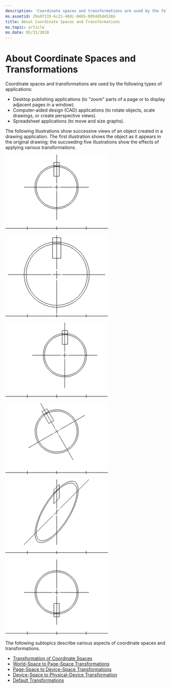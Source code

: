 ```yaml
---
description: 'Coordinate spaces and transformations are used by the following types of applications:'
ms.assetid: 29a9f133-6c21-40dc-84b5-095dd5d4526b
title: About Coordinate Spaces and Transformations
ms.topic: article
ms.date: 05/31/2018
---
```


# About Coordinate Spaces and Transformations

Coordinate spaces and transformations are used by the following types of applications:

-   Desktop publishing applications (to "zoom" parts of a page or to display adjacent pages in a window).
-   Computer-aided design (CAD) applications (to rotate objects, scale drawings, or create perspective views).
-   Spreadsheet applications (to move and size graphs).

The following illustrations show successive views of an object created in a drawing application. The first illustration shows the object as it appears in the original drawing; the succeeding five illustrations show the effects of applying various transformations.

![original shape: a circle quartered by horizontal and vertical lines, with a box at the top](images/cstrn-01.png)

![original shape, but scaled up](images/cstrn-02.png)

![original shape, but translated (shifted) to the right](images/cstrn-03.png)

![original shape, but rotated counter-clockwise](images/cstrn-04.png)

![original shape, but sheared vertically](images/cstrn-05.png)

![original shape, but reflected relative to the x-axis](images/cstrn-06.png)

The following subtopics describe various aspects of coordinate spaces and transformations.

-   [Transformation of Coordinate Spaces](transformation-of-coordinate-spaces.md)
-   [World-Space to Page-Space Transformations](world-space-to-page-space-transformations.md)
-   [Page-Space to Device-Space Transformations](page-space-to-device-space-transformations.md)
-   [Device-Space to Physical-Device Transformation](device-space-to-physical-device-transformation.md)
-   [Default Transformations](default-transformations.md)

 

 



